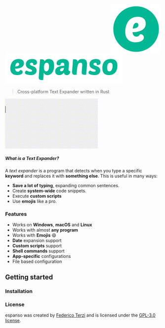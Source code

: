 <img src="/images/icongreensmall.png" align="right" />

![espanso](/images/titlebar.png)

> Cross-platform Text Expander written in Rust

![example](/images/example.gif)

##### What is a Text Expander?

A *text expander* is a program that detects when you type
a specific **keyword** and replaces it with **something else**. 
This is useful in many ways:
* **Save a lot of typing**, expanding common sentences.
* Create **system-wide** code snippets.
* Execute **custom scripts**
* Use **emojis** like a pro.

### Features

* Works on **Windows**, **macOS** and **Linux**
* Works with almost **any program**
* Works with **Emojis** 😄
* **Date** expansion support
* **Custom scripts** support
* **Shell commands** support
* **App-specific** configurations
* File based configuration



## Getting started

### Installation



### License

espanso was created by [Federico Terzi](http://federicoterzi.com)
and is licensed under the [GPL-3.0 license](/LICENSE).